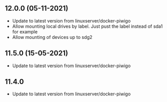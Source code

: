 
## 12.0.0 (05-11-2021)
- Update to latest version from linuxserver/docker-piwigo
- Allow mounting local drives by label. Just pust the label instead of sda1 for example
- Allow mounting of devices up to sdg2

## 11.5.0 (15-05-2021)

- Update to latest version from linuxserver/docker-piwigo

## 11.4.0

- Update to latest version from linuxserver/docker-piwigo
